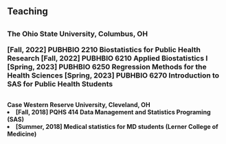 <h1 id="Teaching"></h1>

<h2 style="margin: 30px 0px 10px;">Teaching</h2>

<h3 style="margin: 30px 0px 10px;">The Ohio State University, Columbus, OH

<strong>[Fall, 2022]</strong> PUBHBIO 2210 Biostatistics for Public Health Research
<strong>[Fall, 2022]</strong> PUBHBIO 6210 Applied Biostatistics I
<strong>[Spring, 2023]</strong> PUBHBIO 6250 Regression Methods for the Health Sciences
<strong>[Spring, 2023]</strong> PUBHBIO 6270 Introduction to SAS for Public Health Students
</div>

<h4 style="margin: 30px 0px 10px;">Case Western Reserve University, Cleveland, OH

<li><strong>[Fall, 2018]</strong> PQHS 414 Data Management and Statistics Programing (SAS)
<li><strong>[Summer, 2018]</strong> Medical statistics for MD students (Lerner College of Medicine)
</div>

